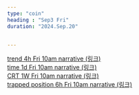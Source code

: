 ```yaml
---
type: "coin"
heading : "Sep3 Fri"
duration: "2024.Sep.20"


---
```

 



[trend 4h Fri 10am narrative (링크)](/todo/images/trend-2024-09-20-10AM.png)  
[time 1d Fri 10am narrative (링크)](/todo/images/time-2024-09-20-10AM.png)  
[CRT 1W Fri 10am narrative (링크)](/todo/images/CRT-2024-09-20-10AM.png)    
[trapped position 6h Fri 10am narrative (링크)](/todo/images/trapped-position-2024-09-20-10AM.png)   


